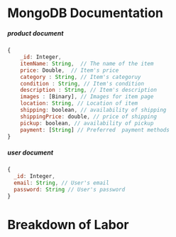 # MongoDB Documentation

##### product document

```js
{
    _id: Integer,
    itemName: String,  // The name of the item
    price: Double,  // Item's price
    category : String, // Item's categoruy
    condition : String, // Item's condition
    description : String, // Item's description
    images : [Binary], // Images for item page
    location: String, // Location of item
    shipping: boolean, // availability of shipping
    shippingPrice: double, // price of shipping
    pickup: boolean, // availability of pickup
    payment: [String] // Preferred  payment methods
}
```


##### user document

```js
{
  _id: Integer,
  email: String, // User's email
  password: String // User's password
}
```

# Breakdown of Labor

